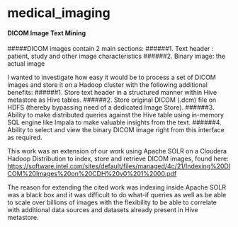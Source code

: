 # medical_imaging
#### DICOM Image Text Mining

#####DICOM images contain 2 main sections:
######1. Text header : patient, study and other image characteristics
######2. Binary image: the actual image

I wanted to investigate how easy it would be to process a set of DICOM images and store it on a Hadoop cluster with the following additional benefits:
######1. Store text header in a structured manner within Hive metastore as Hive tables.
######2. Store original DICOM (.dcm) file on HDFS (thereby bypassing need of a dedicated Image Store).
######3. Ability to make distributed queries against the Hive table using in-memory SQL engine like Impala to make valuable insights from the text.
######4. Ability to select and view the binary DICOM image right from this interface as required.

This work was an extension of our work using Apache SOLR on a Cloudera Hadoop Distribution to index, store and retrieve DICOM images, found here: https://software.intel.com/sites/default/files/managed/4c/21/Indexing%20DICOM%20Images%20on%20CDH%20v0%201%2000.pdf

The reason for extending the cited work was indexing inside Apache SOLR was a black box and it was difficult to do what-if queries as well as be able to scale over billions of images with the flexibility to be able to correlate with additional data sources and datasets already present in Hive metastore.
